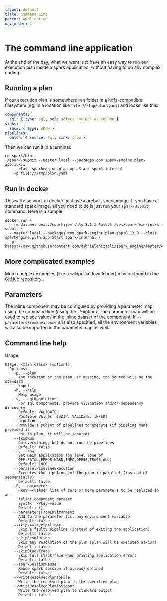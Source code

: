 ```yaml
---
layout: default
title: Command Line
parent: Application
nav_order: 1
---
```


# The command line application

At the end of the day, what we want is to have an easy way to run our execution plan inside a spark application, without having to do any complex coding.

## Running a plan

If our execution plan is somewhere in a folder in a hdfs-compatible filesystem (eg: in a location like `file:///tmp/plan.yaml`) and looks like this:

```yaml
components:
  sql: { type: sql, sql: select 'value' as column }
sinks:
  show: { type: show }
pipelines:
  batch: { source: sql, sink: show }
```

Then we can run it in a terminal:

```shell
cd spark/bin
./spark-submit --master local --packages com.spark-engine:plan-app:x.x.x
    --class sparkengine.plan.app.Start spark-internal 
    -p file:///tmp/plan.yaml
```

## Run in docker

This will also work in docker: just use a prebuilt spark image.
If you have a standard spark image, all you need to do is just run your `spark-submit` command.
Here is a sample:

```shell
docker run \
  --rm datamechanics/spark:jvm-only-3.1.1-latest /opt/spark/bin/spark-submit \
  --master local --packages com.spark-engine:plan-app:0.13.0 --class sparkengine.plan.app.Start spark-internal \
  -p https://raw.githubusercontent.com/gabrielenizzoli/spark_engine/master/examples/plans/quickStartPlan.yaml
```

## More complicated examples

More complex examples (like a wikipedia downloader) may be found in the [GitHub repository](https://github.com/gabrielenizzoli/spark_engine/tree/master/examples).

## Parameters

The inline component may be configured by providing a parameter map using the command line (using the `-P` option).
The parameter map will be used to replace values in the inline dataset of the component.
If `--parametersFromEnvironment` is also specified, all the environment variables will also be imported in the parameter map as well.

## Command line help

Usage:

```text
Usage: <main class> [options]
  Options:
    -p, --plan
      The location of the plan. If missing, the source will be the standard 
      input. 
    -h, --help
      Help usage
    -s, --sqlResolution
      For sql components, provide validation and/or dependency discovery
      Default: VALIDATE
      Possible Values: [SKIP, VALIDATE, INFER]
    --pipelines
      Provide a subset of pipelines to execute (if pipeline name provided is 
      not in plan, it will be ignored)
    --skipRun
      Do everything, but do not run the pipelines
      Default: false
    -l, --log
      Set main application log level (one of 
      OFF,FATAL,ERROR,WARN,INFO,DEBUG,TRACE,ALL) 
      Default: INFO
    --parallelPipelineExecution
      Executes the pipelines of the plan in parallel (instead of sequentially)
      Default: false
    -P, --parameter
      <key>=<value> list of zero or more parameters to be replaced in an 
      inline component dataset
      Syntax: -Pkey=value
      Default: {}
    --parametersFromEnvironment
      Add to the parameter list any environment variable
      Default: false
    --skipFaultyPipelines
      Skip a faulty pipeline (instead of exiting the application)
      Default: false
    --skipResolution
      Skip any resolution of the plan (plan will be executed as-is!)
      Default: false
    --skipStackTrace
      Skip full stackTrace when printing application errors
      Default: false
    --sparkSessionReuse
      Reuse spark session if already defined
      Default: false
    --writeResolvedPlanToFile
      Write the resolved plan to the specified plan
    --writeResolvedPlanToStdout
      Write the resolved plan to standard output
      Default: false
```
